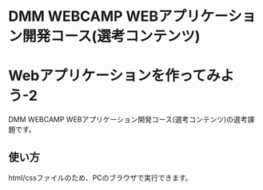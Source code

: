 # DMM WEBCAMP WEBアプリケーション開発コース(選考コンテンツ)
# Webアプリケーションを作ってみよう-2
DMM WEBCAMP WEBアプリケーション開発コース(選考コンテンツ)の選考課題です。
## 使い方
html/cssファイルのため、PCのブラウザで実行できます。
